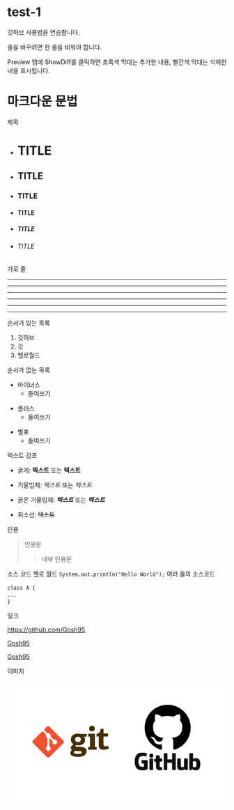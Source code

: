 # test-1
깃허브 사용법을 연습합니다.

줄을 바꾸려면 한 줄을 비워야 합니다.

Preview 탭에 ShowDiff를 클릭하면 초록색 막대는 추가한 내용, 빨간색 막대는 삭제한 내용 표시됩니다.

# 마크다운 문법
제목 
- # TITLE
- ## TITLE
- ### TITLE
- #### TITLE
- ##### TITLE
- ###### TITLE

가로 줄

---

----------

- - -

***

****************

* * *

순서가 있는 목록
1. 깃허브
2. 깃
3. 헬로월드

순서가 없는 목록
- 마이너스
  - 들여쓰기
+ 플러스
  + 들여쓰기
* 별표
  *  들여쓰기

텍스트 강조
- 굵게: **텍스트** 또는 __텍스트__

- 기울임체: *텍스트* 또는 _텍스트_

- 굵은 기울임체: ***텍스트*** 또는 ___텍스트___

- 취소선: ~~텍스트~~

인용
> 인용문
>> 내부 인용문

소스 코드
헬로 월드 `System.out.println("Hello World");`
여러 줄의 소스코드
```
class A {
...
}
```

링크

<https://github.com/Gosh95>

[Gosh95](https://github.com/Gosh95)

[Gosh95](https://github.com/Gosh95, "나의 깃허브")

이미지

![이미지 연습](git.png)

